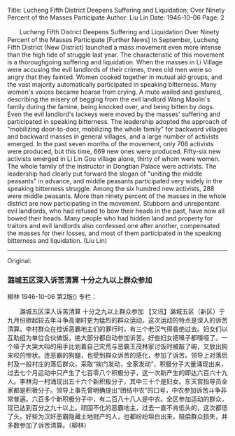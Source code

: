 Title: Lucheng Fifth District Deepens Suffering and Liquidation; Over Ninety Percent of the Masses Participate
Author: Liu Lin
Date: 1946-10-06
Page: 2

　　Lucheng Fifth District Deepens Suffering and Liquidation
    Over Ninety Percent of the Masses Participate
    [Further News] In September, Lucheng Fifth District (New District) launched a mass movement even more intense than the high tide of struggle last year. The characteristic of this movement is a thoroughgoing suffering and liquidation. When the masses in Li Village were accusing the evil landlords of their crimes, three old men were so angry that they fainted. Women cooked together in mutual aid groups, and the vast majority automatically participated in speaking bitterness. Many women's voices became hoarse from crying. A mute wailed and gestured, describing the misery of begging from the evil landlord Wang Maolin's family during the famine, being knocked over, and being bitten by dogs. Even the evil landlord's lackeys were moved by the masses' suffering and participated in speaking bitterness. The leadership adopted the approach of "mobilizing door-to-door, mobilizing the whole family" for backward villages and backward masses in general villages, and a large number of activists emerged. In the past seven months of the movement, only 708 activists were produced, but this time, 669 new ones were produced. Fifty-six new activists emerged in Li Lin Gou village alone, thirty of whom were women. The whole family of the instructor in Dongtian Palace were activists. The leadership had clearly put forward the slogan of "uniting the middle peasants" in advance, and middle peasants participated very widely in the speaking bitterness struggle. Among the six hundred new activists, 288 were middle peasants. More than ninety percent of the masses in the whole district are now participating in the movement. Stubborn and unrepentant evil landlords, who had refused to bow their heads in the past, have now all bowed their heads. Many people who had hidden land and property for traitors and evil landlords also confessed one after another, compensated the masses for their losses, and most of them participated in the speaking bitterness and liquidation. (Liu Lin)



<hr /> 

Original: 


### 潞城五区深入诉苦清算  十分之九以上群众参加
柳林
1946-10-06
第2版()
专栏：

　　潞城五区深入诉苦清算
    十分之九以上群众参加
    【又讯】潞城五区（新区）于九月份掀起较去年斗争高潮时更为猛烈的群众运动。这次运动的特点是深入的诉苦清算。李村群众在控诉恶霸地主们的罪行时，有三个老汉气得昏绝过去。妇女们以互助组为单位合伙做饭，绝大部分都自动参加诉苦。好些妇女把嗓子都嚎哑了。一个哑子大哭大叫的用手比划着自己灾荒与恶霸王茂林家讨饭时被敲了碗，又放出狗来咬的惨状。连恶霸的狗腿，也受到群众诉苦的感化，参加了诉苦。领导上对落后村及一般村庄的落后群众，采取“挨门发动，全家发动”，积极分子大量涌现出来，过去七个月运动中只产生了七百零八个积极分子，这一次新产生的即达六百六十九人。李林沟一村涌现出五十六个新积极分子，其中三十个是妇女。东天宫指导员全家都是积极分子。领导上事先曾明确提出“团结中农”的口号，中农参加诉苦斗争非常普遍。六百多个新积极分子中，有二百八十八人是中农。全区参加运动的群众，现已达到百分之九十以上。顽固不化的恶霸地主，过去一直不肯低头的，这次都低了头。好些为汉奸恶霸隐藏土地财产的人，也都纷纷坦白出来，赔偿群众损失，并多数参加了诉苦清算。（柳林）
